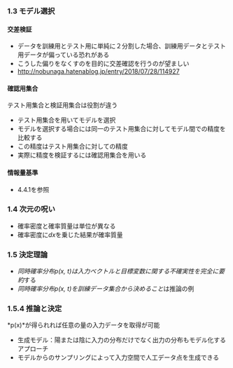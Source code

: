 ### 1.3 モデル選択

#### 交差検証
* データを訓練用とテスト用に単純に２分割した場合、訓練用データとテスト用データが偏っている恐れがある
* こうした偏りをなくすのを目的に交差確認を行うのが望ましい
* http://nobunaga.hatenablog.jp/entry/2018/07/28/114927

#### 確認用集合
テスト用集合と検証用集合は役割が違う
* テスト用集合を用いてモデルを選択
* モデルを選択する場合には同一のテスト用集合に対してモデル間での精度を比較する
* この精度はテスト用集合に対しての精度
* 実際に精度を検証するには確認用集合を用いる

#### 情報量基準
* 4.4.1を参照

### 1.4 次元の呪い
* 確率密度と確率質量は単位が異なる
* 確率密度に*dx*を乗じた結果が確率質量

### 1.5 決定理論
* *同時確率分布p(x, t)は入力ベクトルと目標変数に関する不確実性を完全に要約*する
* *同時確率分布p(x, t)を訓練データ集合から決めること*は推論の例

### 1.5.4 推論と決定
*p(x)*が得られれば任意の量の入力データを取得が可能
* 生成モデル：陽または陰に入力の分布だけでなく出力の分布もモデル化するアプローチ
* モデルからのサンプリングによって入力空間で人工データ点を生成できる
